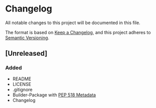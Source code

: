 # Changelog

All notable changes to this project will be documented in this file.

The format is based on [Keep a Changelog](https://keepachangelog.com/en/1.0.0/),
and this project adheres to [Semantic Versioning](https://semver.org/spec/v2.0.0.html).

## [Unreleased]

### Added

- README
- LICENSE
- .gitignore
- Builder-Package with [PEP 518 Metadata](https://peps.python.org/pep-0518/)
- Changelog
